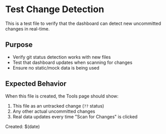 # Test Change Detection

This is a test file to verify that the dashboard can detect new uncommitted changes in real-time.

## Purpose
- Verify git status detection works with new files
- Test that dashboard updates when scanning for changes
- Ensure no static/mock data is being used

## Expected Behavior
When this file is created, the Tools page should show:
1. This file as an untracked change (`??` status)
2. Any other actual uncommitted changes
3. Real data updates every time "Scan for Changes" is clicked

Created: $(date)